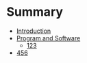 # Summary

* [Introduction](README.md)
* [Program and Software](chapter1.md)
  * [123](chapter1/123.md)
* [456](456.md)

